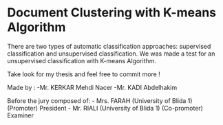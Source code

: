 # Document Clustering with K-means Algorithm

There are two types of automatic classification approaches: supervised classification and unsupervised classification.
We was made a test for an unsupervised classification with K-means Algorithm.

Take look for my thesis and feel free to commit more !


Made by :
    -Mr. KERKAR Mehdi Nacer
    -Mr. KADI Abdelhakim

Before the jury composed of:
    - Mrs. FARAH (University of Blida 1) (Promoter) President
    - Mr. RIALI (University of Blida 1) (Co-promoter) Examiner
